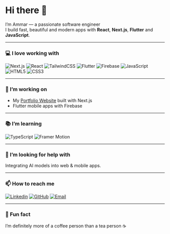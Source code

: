 # Hi there 👋

I’m Ammar — a passionate software engineer  
I build fast, beautiful and modern apps with **React**, **Next.js**, **Flutter** and **JavaScript**.

---

### 💻 I love working with

![Next.js](https://img.shields.io/badge/Next.js-000000?logo=nextdotjs&logoColor=white)
![React](https://img.shields.io/badge/React-20232A?logo=react&logoColor=61DAFB)
![TailwindCSS](https://img.shields.io/badge/Tailwind_CSS-38B2AC?logo=tailwind-css&logoColor=white)
![Flutter](https://img.shields.io/badge/Flutter-02569B?logo=flutter&logoColor=white)
![Firebase](https://img.shields.io/badge/Firebase-FFCA28?logo=firebase&logoColor=black)
![JavaScript](https://img.shields.io/badge/JavaScript-F7DF1E?logo=javascript&logoColor=black)
![HTML5](https://img.shields.io/badge/HTML5-E34F26?logo=html5&logoColor=white)
![CSS3](https://img.shields.io/badge/CSS3-1572B6?logo=css3&logoColor=white)


---

### 🚀 I’m working on  
- My [Portfolio Website](https://ammaryasserr.netlify.app/) built with Next.js  
- Flutter mobile apps with Firebase  

---

### 📚 I’m learning  
![TypeScript](https://img.shields.io/badge/TypeScript-007ACC?logo=typescript&logoColor=white)
![Framer Motion](https://img.shields.io/badge/Framer%20Motion-black?logo=framer&logoColor=blue)

---

### 📝 I’m looking for help with  
Integrating AI models into web & mobile apps.

---

### 📫 How to reach me  
[![Linkedin](https://img.shields.io/badge/LinkedIn-0A66C2?logo=linkedin&logoColor=white)](https://www.linkedin.com/in/ammar-yasser-682132282)
[![GitHub](https://img.shields.io/badge/GitHub-100000?logo=github&logoColor=white)](https://github.com/AmmarYasser3788)
[![Email](https://img.shields.io/badge/Email-Email_Me-red?logo=gmail&logoColor=white)](mailto:ammar.abassery@gmail.com)

---

### 🎨 Fun fact  
I’m definitely more of a coffee person than a tea person ☕
